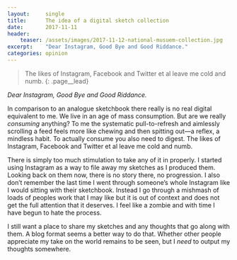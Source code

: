 ```yaml
---
layout:     single
title:      The idea of a digital sketch collection 
date:       2017-11-11
header:
    teaser: /assets/images/2017-11-12-national-musuem-collection.jpg
excerpt:    "Dear Instagram, Good Bye and Good Riddance."
categories: opinion
---
```


> The likes of Instagram, Facebook and Twitter et al leave me cold and numb.
{: .page__lead}

*Dear Instagram, Good Bye and Good Riddance.*

In comparison to an analogue sketchbook there really is no real digital equivalent to me. We live in an age of mass consumption. But are we really *consuming* anything? To me the systematic pull-to-refresh and aimlessly scrolling a feed feels more like chewing and then spitting out—a reflex, a mindless habit. To actually consume you also need to digest. The likes of Instagram, Facebook and Twitter et al leave me cold and numb.

There is simply too much stimulation to take any of it in properly. I started using Instagram as a way to file away my sketches as I produced them. Looking back on them now, there is no story there, no progression. I also don’t remember the last time I went through someone’s whole Instagram like I would sitting with their sketchbook. Instead I go through a mishmash of loads of peoples work that I may like but it is out of context and does not get the full attention that it deserves. I feel like a zombie and with time I have begun to hate the process.

I still want a place to share my sketches and any thoughts that go along with them. A blog format seems a better way to do that. Whether other people appreciate my take on the world remains to be seen, but I *need* to output my thoughts somewhere.


